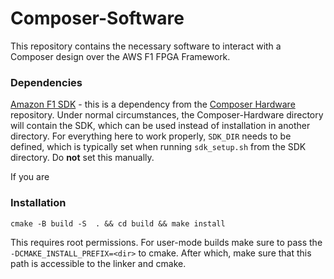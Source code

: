 # Composer-Software

This repository contains the necessary software to interact with a Composer design over the AWS F1 FPGA Framework.

### Dependencies

[Amazon F1 SDK](https://github.com/aws/aws-fpga) - this is a dependency from the 
[Composer Hardware](https://github.com/ChrisKjellqvist/Composer-Hardware) repository. Under normal
circumstances, the Composer-Hardware directory will contain the SDK, which can be used instead of installation in
another directory. For everything here to work properly, `SDK_DIR` needs to be defined, which is typically set when
running `sdk_setup.sh` from the SDK directory. Do **not** set this manually.

If you are 

### Installation

```cmake -B build -S  . && cd build && make install```

This requires root permissions. For user-mode builds make sure to pass the `-DCMAKE_INSTALL_PREFIX=<dir>` to cmake.
After which, make sure that this path is accessible to the linker and cmake.